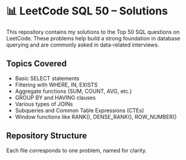 # 📊 LeetCode SQL 50 – Solutions

This repository contains my solutions to the Top 50 SQL questions on LeetCode. These problems help build a strong foundation in database querying and are commonly asked in data-related interviews.

## Topics Covered
- Basic SELECT statements
- Filtering with WHERE, IN, EXISTS
- Aggregate functions (SUM, COUNT, AVG, etc.)
- GROUP BY and HAVING clauses
- Various types of JOINs
- Subqueries and Common Table Expressions (CTEs)
- Window functions like RANK(), DENSE_RANK(), ROW_NUMBER()

## Repository Structure
Each file corresponds to one problem, named for clarity.
